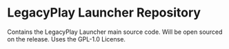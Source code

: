 # LegacyPlay Launcher Repository
Contains the LegacyPlay Launcher main source code. Will be open sourced on the release. Uses the GPL-1.0 License.
